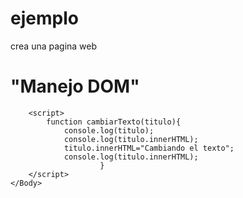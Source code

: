 # ejemplo
crea una pagina web
<!DOCTYPE html>
<html>
    <head>
        <meta charset="utf-8">
        <title>Manejo DOM</title>
    </head>
    <Body>
        <h1 onclick="cambiarTexto(this)">"Manejo DOM"</h1>
        
        <script>
            function cambiarTexto(titulo){
                console.log(titulo);
                console.log(titulo.innerHTML);
                titulo.innerHTML="Cambiando el texto";
                console.log(titulo.innerHTML);
                        }
        </script>
    </Body>
</html>
